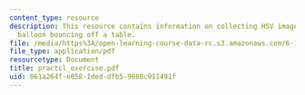 ```yaml
---
content_type: resource
description: This resource contains information on collecting HSV images of a water
  balloon bouncing off a table.
file: /media/https%3A/open-learning-course-data-rc.s3.amazonaws.com/6-163-strobe-project-laboratory-fall-2005/061a264fe0581deddfb59088c911491f_practcl_exercise.pdf
file_type: application/pdf
resourcetype: Document
title: practcl_exercise.pdf
uid: 061a264f-e058-1ded-dfb5-9088c911491f
---
```

